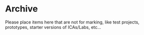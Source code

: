 # Archive

Please place items here that are not for marking, like test projects, prototypes, starter versions of ICAs/Labs, etc...
